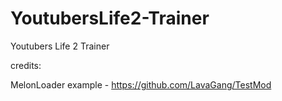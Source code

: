 # YoutubersLife2-Trainer
Youtubers Life 2 Trainer

credits:

MelonLoader example - https://github.com/LavaGang/TestMod

